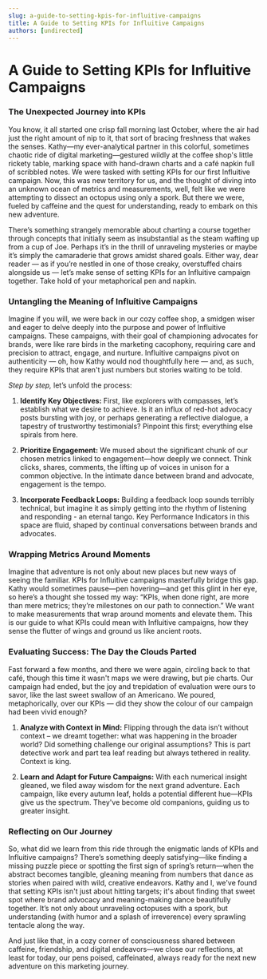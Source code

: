 ```yaml
---
slug: a-guide-to-setting-kpis-for-influitive-campaigns
title: A Guide to Setting KPIs for Influitive Campaigns
authors: [undirected]
---
```



# A Guide to Setting KPIs for Influitive Campaigns

### The Unexpected Journey into KPIs

You know, it all started one crisp fall morning last October, where the air had just the right amount of nip to it, that sort of bracing freshness that wakes the senses. Kathy—my ever-analytical partner in this colorful, sometimes chaotic ride of digital marketing—gestured wildly at the coffee shop's little rickety table, marking space with hand-drawn charts and a café napkin full of scribbled notes. We were tasked with setting KPIs for our first Influitive campaign. Now, this was new territory for us, and the thought of diving into an unknown ocean of metrics and measurements, well, felt like we were attempting to dissect an octopus using only a spork. But there we were, fueled by caffeine and the quest for understanding, ready to embark on this new adventure.

There’s something strangely memorable about charting a course together through concepts that initially seem as insubstantial as the steam wafting up from a cup of Joe. Perhaps it’s in the thrill of unraveling mysteries or maybe it’s simply the camaraderie that grows amidst shared goals. Either way, dear reader — as if you’re nestled in one of those creaky, overstuffed chairs alongside us — let’s make sense of setting KPIs for an Influitive campaign together. Take hold of your metaphorical pen and napkin.

### Untangling the Meaning of Influitive Campaigns

Imagine if you will, we were back in our cozy coffee shop, a smidgen wiser and eager to delve deeply into the purpose and power of Influitive campaigns. These campaigns, with their goal of championing advocates for brands, were like rare birds in the marketing cacophony, requiring care and precision to attract, engage, and nurture. Influitive campaigns pivot on authenticity — oh, how Kathy would nod thoughtfully here — and, as such, they require KPIs that aren't just numbers but stories waiting to be told.

*Step by step,* let’s unfold the process:

1. **Identify Key Objectives:** First, like explorers with compasses, let’s establish what we desire to achieve. Is it an influx of red-hot advocacy posts bursting with joy, or perhaps generating a reflective dialogue, a tapestry of trustworthy testimonials? Pinpoint this first; everything else spirals from here.

2. **Prioritize Engagement:** We mused about the significant chunk of our chosen metrics linked to engagement—how deeply we connect. Think clicks, shares, comments, the lifting up of voices in unison for a common objective. In the intimate dance between brand and advocate, engagement is the tempo.

3. **Incorporate Feedback Loops:** Building a feedback loop sounds terribly technical, but imagine it as simply getting into the rhythm of listening and responding - an eternal tango. Key Performance Indicators in this space are fluid, shaped by continual conversations between brands and advocates.

### Wrapping Metrics Around Moments

Imagine that adventure is not only about new places but new ways of seeing the familiar. KPIs for Influitive campaigns masterfully bridge this gap. Kathy would sometimes pause—pen hovering—and get this glint in her eye, so here’s a thought she tossed my way: “KPIs, when done right, are more than mere metrics; they’re milestones on our path to connection.” We want to make measurements that wrap around moments and elevate them. This is our guide to what KPIs could mean with Influitive campaigns, how they sense the flutter of wings and ground us like ancient roots.

### Evaluating Success: The Day the Clouds Parted

Fast forward a few months, and there we were again, circling back to that café, though this time it wasn't maps we were drawing, but pie charts. Our campaign had ended, but the joy and trepidation of evaluation were ours to savor, like the last sweet swallow of an Americano. We poured, metaphorically, over our KPIs — did they show the colour of our campaign had been vivid enough? 

1. **Analyze with Context in Mind:** Flipping through the data isn’t without context – we dreamt together: what was happening in the broader world? Did something challenge our original assumptions? This is part detective work and part tea leaf reading but always tethered in reality. Context is king.

2. **Learn and Adapt for Future Campaigns:** With each numerical insight gleaned, we filed away wisdom for the next grand adventure. Each campaign, like every autumn leaf, holds a potential different hue—KPIs give us the spectrum. They've become old companions, guiding us to greater insight.

### Reflecting on Our Journey

So, what did we learn from this ride through the enigmatic lands of KPIs and Influitive campaigns? There’s something deeply satisfying—like finding a missing puzzle piece or spotting the first sign of spring’s return—when the abstract becomes tangible, gleaning meaning from numbers that dance as stories when paired with wild, creative endeavors. Kathy and I, we've found that setting KPIs isn't just about hitting targets; it's about finding that sweet spot where brand advocacy and meaning-making dance beautifully together. It’s not only about unraveling octopuses with a spork, but understanding (with humor and a splash of irreverence) every sprawling tentacle along the way. 

And just like that, in a cozy corner of consciousness shared between caffeine, friendship, and digital endeavors—we close our reflections, at least for today, our pens poised, caffeinated, always ready for the next new adventure on this marketing journey.